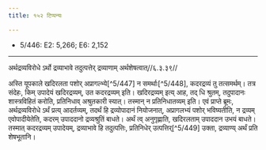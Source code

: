 ```yaml
---
title: १५२ टिप्पन्यः

---
```

- 5/446: E2: 5,266; E6: 2,152

____________________________________________


अर्थद्रव्यविरोधे ऽर्थो द्रव्याभावे तदुत्पत्तेर् द्रव्याणाम् अर्थशेषत्वात्//६.३.३९//

अस्ति यूपकाले खदिरलता पशोर् अप्रागल्भ्ये[^5/447] न समर्थाः[^5/448], कदरद्रव्यं तु तत्समर्थम्। तत्र संदेहः, किम् उपादेयं खदिरद्रव्यम्, उत कदरद्रव्यम् इति। खदिरद्रव्यम् इत्य् आह, तद् धि श्रुतम्, तदुपादानः शास्त्रविहितं करोति, प्रतिनिधाव् अश्रुतकारी स्यात्। तस्मान् न प्रतिनिधातव्यम् इति। एवं प्राप्ते ब्रूमः, अर्थद्रव्यविरोधे ऽर्थं प्रत्य् आदर्तव्यम्, तदर्थं हि द्रव्योपादानं नियोजनात्, अप्रागलभ्यं पशोर् भविष्यतीति, न द्रव्यम् एवोपादीयेतेति, कदरम् उपाददानो द्रव्यश्रुतिं बाधते। अर्थं त्व् अनुगृह्णाति, खदिरलताम् उपाददान उभयं बाधते। तस्मात् कदरद्रव्यम् उपादेयम्, द्रव्याभावे हि तदुत्पत्तिः, प्रतिनिधेर् उत्पत्तिर्[^5/449] उक्ता, द्रव्याण्य् अर्थं प्रति शेषभूतानि।
